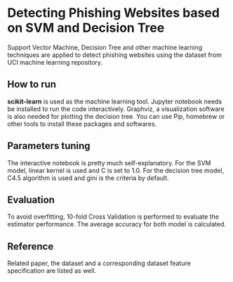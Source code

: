 # Detecting Phishing Websites based on SVM and Decision Tree
Support Vector Machine, Decision Tree and other machine learning techniques are applied to detect phishing websites using the dataset from UCI machine learning repository.

## How to run
**scikit-learn** is used as the machine learning tool. Jupyter notebook needs be installed to run the code interactively. Graphviz, a visualization software is also needed for plotting the decision tree. You can use Pip, homebrew or other tools to install these packages and softwares.

## Parameters tuning
The interactive notebook is pretty much self-explanatory. For the SVM model, linear kernel is used and C is set to 1.0. For the decision tree model, C4.5 algorithm is used and gini is the criteria by default.

## Evaluation
To avoid overfitting, 10-fold Cross Validation is performed to evaluate the estimator performance. The average accuracy for both model is calculated.

## Reference
Related paper, the dataset and a corresponding dataset feature specification are listed as well.
